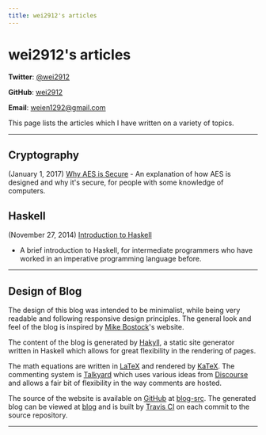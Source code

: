 ```yaml
---
title: wei2912's articles
---
```


# wei2912's articles

**Twitter**: [\@wei2912](https://twitter.com/wei2912)

**GitHub**: [wei2912](https://github.com/wei2912)

**Email**: [weien1292@gmail.com](mailto:weien1292@gmail.com)

This page lists the articles which I have written on a variety of topics.

---

## Cryptography

(January 1, 2017) [Why AES is Secure](/posts/crypto/why-aes-is-secure.html) -
An explanation of how AES is designed and why it's secure, for people with some
knowledge of computers.


## Haskell

(November 27, 2014) [Introduction to Haskell](/posts/haskell/intro-to-haskell.html)
- A brief introduction to Haskell, for intermediate programmers who have worked
in an imperative programming language before.

---

## Design of Blog

The design of this blog was intended to be minimalist, while being very
readable and following responsive design principles. The general look and feel
of the blog is inspired by [Mike Bostock](https://bost.ocks.org/mike)'s
website.

The content of the blog is generated by [Hakyll](https://jaspervdj.be/hakyll),
a static site generator written in Haskell which allows for great flexibility
in the rendering of pages.

The math equations are written in [LaTeX](https://www.latex-project.org/) and
rendered by [KaTeX](https://katex.org/). The commenting system is
[Talkyard](https://www.talkyard.io/) which uses various ideas from
[Discourse](https://www.discourse.org/) and allows a fair bit of flexibility in
the way comments are hosted.

The source of the website is available on [GitHub](https://github.com/wei2912)
at [blog-src](https://github.com/wei2912/blog-src). The generated blog can be
viewed at [blog](https://github.com/wei2912/blog) and is built by
[Travis CI](https://travis-ci.org) on each commit to the source repository.

---
